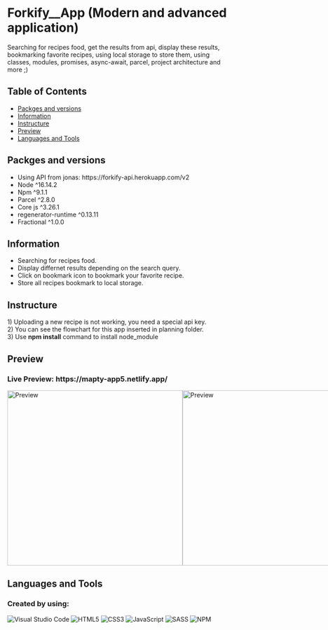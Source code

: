 # Forkify__App (Modern and advanced application)
Searching for recipes food, get the results from api, display these results, bookmarking favorite recipes, using local storage to store them, using classes, modules, promises, async-await, parcel, project architecture and more ;)

## Table of Contents
- <a href="#packges">Packges and versions</a>
- <a href="#information">Information</a>
- <a href="#instructure">Instructure</a>
- <a href="#preview">Preview</a>
- <a href="#language">Languages and Tools</a>


<h2 id="packges">Packges and versions</h2>
<ul>
  <li>Using API from jonas: https://forkify-api.herokuapp.com/v2</li>
  <li>Node ^16.14.2</li>
  <li>Npm ^9.1.1</li>
  <li>Parcel ^2.8.0</li>
  <li>Core js ^3.26.1</li>
  <li>regenerator-runtime ^0.13.11</li>
  <li>Fractional ^1.0.0</li>
</ul>

<h2 id="information">Information</h2>
<ul>
  <li>Searching for recipes food.</li>
  <li>Display differnet results depending on the search query.</li>
  <li>Click on bookmark icon to bookmark your favorite recipe.</li>
  <li>Store all recipes bookmark to local storage.</li>
</ul>

<h2 id="instructure">Instructure</h2>
1) Uploading a new recipe is not working, you need a special api key.<br>
2) You can see the flowchart for this app inserted in planning folder.<br>
3) Use <strong>npm install</strong> command to install node_module

<h2 id="preview">Preview</h2>
<h3>Live Preview: https://mapty-app5.netlify.app/</h3>
<div style="display:flex">
  <img style="width: 400px" src="https://user-images.githubusercontent.com/74501165/210080337-a5c639af-efb6-4461-8dc7-ae4d672f9242.png" alt="Preview">
  <img style="width: 400px" src="https://user-images.githubusercontent.com/74501165/210080358-c163bba1-fd70-464c-a642-507d67733ff0.png" alt="Preview">
</div>

<h2 id="language">Languages and Tools</h2>

### Created by using:<br>
![Visual Studio Code](https://img.shields.io/badge/Visual%20Studio%20Code-0078d7.svg?style=for-the-badge&logo=visual-studio-code&logoColor=white)
![HTML5](https://img.shields.io/badge/html5-%23E34F26.svg?style=for-the-badge&logo=html5&logoColor=white)
![CSS3](https://img.shields.io/badge/css3-%231572B6.svg?style=for-the-badge&logo=css3&logoColor=white)
![JavaScript](https://img.shields.io/badge/javascript-%23323330.svg?style=for-the-badge&logo=javascript&logoColor=%23F7DF1E)
![SASS](https://img.shields.io/badge/SASS-hotpink.svg?style=for-the-badge&logo=SASS&logoColor=white)
![NPM](https://img.shields.io/badge/NPM-%23000000.svg?style=for-the-badge&logo=npm&logoColor=white)
